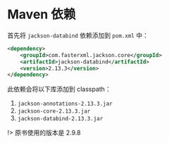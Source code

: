 # Maven 依赖

首先将 `jackson-databind` 依赖添加到 `pom.xml` 中：

```xml
<dependency>
    <groupId>com.fasterxml.jackson.core</groupId>
    <artifactId>jackson-databind</artifactId>
    <version>2.13.3</version>
</dependency>
```

此依赖会将以下库添加到 classpath：

1. `jackson-annotations-2.13.3.jar`
2. `jackson-core-2.13.3.jar`
3. `jackson-databind-2.13.3.jar`

!> 原书使用的版本是 2.9.8

